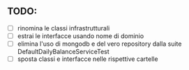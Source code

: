 ## TODO:
- [ ] rinomina le classi infrastrutturali 
- [ ] estrai le interfacce usando nome di dominio
- [ ] elimina l'uso di mongodb e del vero repository dalla suite DefaultDailyBalanceServiceTest
- [ ] sposta classi e interfacce nelle rispettive cartelle
